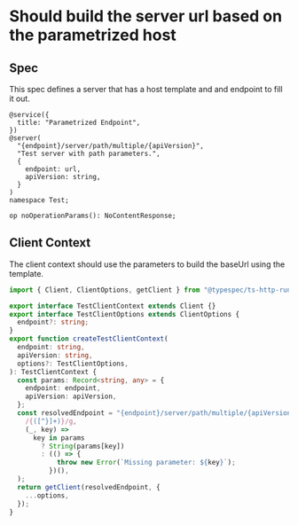 # Should build the server url based on the parametrized host

## Spec

This spec defines a server that has a host template and and endpoint to fill it out.

```tsp
@service({
  title: "Parametrized Endpoint",
})
@server(
  "{endpoint}/server/path/multiple/{apiVersion}",
  "Test server with path parameters.",
  {
    endpoint: url,
    apiVersion: string,
  }
)
namespace Test;

op noOperationParams(): NoContentResponse;
```

## Client Context

The client context should use the parameters to build the baseUrl using the template.

```ts src/api/testClientContext.ts
import { Client, ClientOptions, getClient } from "@typespec/ts-http-runtime";

export interface TestClientContext extends Client {}
export interface TestClientOptions extends ClientOptions {
  endpoint?: string;
}
export function createTestClientContext(
  endpoint: string,
  apiVersion: string,
  options?: TestClientOptions,
): TestClientContext {
  const params: Record<string, any> = {
    endpoint: endpoint,
    apiVersion: apiVersion,
  };
  const resolvedEndpoint = "{endpoint}/server/path/multiple/{apiVersion}".replace(
    /{([^}]+)}/g,
    (_, key) =>
      key in params
        ? String(params[key])
        : (() => {
            throw new Error(`Missing parameter: ${key}`);
          })(),
  );
  return getClient(resolvedEndpoint, {
    ...options,
  });
}
```
